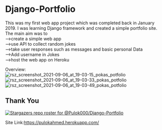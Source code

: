 # Django-Portfolio
This was my first web app  project which was completed back in January 2019.
I was learning Django framework and created a simple portfolio site. 
The main aim was to  
-->create a simple web app  
-->use API to collect random jokes  
-->take user responses such as messages and basic personal Data  
-->Add username in Jokes  
-->host the web app on Heroku  
  
Overview:  
![rsz_screenshot_2021-09-06_at_19-03-15_pokas_potfolio](https://user-images.githubusercontent.com/30721770/132224537-d1676994-97b1-4ce2-a49c-15088a2c1e11.png)
![rsz_screenshot_2021-09-06_at_19-03-33_pokas_potfolio](https://user-images.githubusercontent.com/30721770/132224557-304937d5-2bf1-452b-be34-448f02c1a3c8.png)
![rsz_screenshot_2021-09-06_at_19-03-49_pokas_potfolio](https://user-images.githubusercontent.com/30721770/132224586-8883074a-8750-44b8-9d5c-9e3873c54430.png)

## Thank You

[![Stargazers repo roster for @Pulok000/Django-Portfolio](https://reporoster.com/stars/Pulok000/Django-Portfolio)](https://github.com/Pulok000/Django-Portfolio/stargazers)


Site Link:https://pulokahmed.herokuapp.com/


